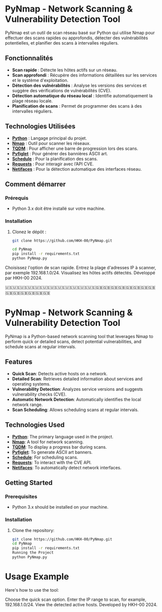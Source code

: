# PyNmap - Network Scanning & Vulnerability Detection Tool

PyNmap est un outil de scan réseau basé sur Python qui utilise Nmap pour effectuer des scans rapides ou approfondis, détecter des vulnérabilités potentielles, et planifier des scans à intervalles réguliers.

## Fonctionnalités

- **Scan rapide** : Détecte les hôtes actifs sur un réseau.
- **Scan approfondi** : Récupère des informations détaillées sur les services et le système d'exploitation.
- **Détection des vulnérabilités** : Analyse les versions des services et suggère des vérifications de vulnérabilités (CVE).
- **Détection automatique du réseau local** : Identifie automatiquement la plage réseau locale.
- **Planification de scans** : Permet de programmer des scans à des intervalles réguliers.

## Technologies Utilisées

- **[Python](https://www.python.org/)** : Langage principal du projet.
- **[Nmap](https://nmap.org/)** : Outil pour scanner les réseaux.
- **[TQDM](https://tqdm.github.io/)** : Pour afficher une barre de progression lors des scans.
- **[Pyfiglet](https://github.com/pwaller/pyfiglet)** : Pour générer des bannières ASCII art.
- **[Schedule](https://schedule.readthedocs.io/en/stable/)** : Pour la planification des scans.
- **[Requests](https://docs.python-requests.org/en/latest/)** : Pour interagir avec l’API CVE.
- **[Netifaces](https://pypi.org/project/netifaces/)** : Pour la détection automatique des interfaces réseau.

## Comment démarrer

### Prérequis

- Python 3.x doit être installé sur votre machine.

### Installation

1. Clonez le dépôt :
   ```bash
   git clone https://github.com/HKH-00/PyNmap.git

   cd PyNmap
   pip install -r requirements.txt
   python PyNmap.py

Choisissez l'option de scan rapide.
Entrez la plage d'adresses IP à scanner, par exemple 192.168.1.0/24.
Visualisez les hôtes actifs détectés.
Développé par HKH-00 2024.

🇺🇸🇺🇸🇺🇸🇺🇸🇺🇸🇺🇸🇺🇸🇺🇸🇺🇸🇺🇸🇺🇸🇺🇸🇬🇧🇬🇧🇬🇧🇬🇧🇬🇧🇬🇧🇬🇧🇬🇧🇬🇧🇬🇧🇬🇧🇬🇧🇬🇧🇬🇧
# PyNmap - Network Scanning & Vulnerability Detection Tool

PyNmap is a Python-based network scanning tool that leverages Nmap to perform quick or detailed scans, detect potential vulnerabilities, and schedule scans at regular intervals.

## Features

- **Quick Scan**: Detects active hosts on a network.
- **Detailed Scan**: Retrieves detailed information about services and operating systems.
- **Vulnerability Detection**: Analyzes service versions and suggests vulnerability checks (CVE).
- **Automatic Network Detection**: Automatically identifies the local network range.
- **Scan Scheduling**: Allows scheduling scans at regular intervals.

## Technologies Used

- **[Python](https://www.python.org/)**: The primary language used in the project.
- **[Nmap](https://nmap.org/)**: A tool for network scanning.
- **[TQDM](https://tqdm.github.io/)**: To display a progress bar during scans.
- **[Pyfiglet](https://github.com/pwaller/pyfiglet)**: To generate ASCII art banners.
- **[Schedule](https://schedule.readthedocs.io/en/stable/)**: For scheduling scans.
- **[Requests](https://docs.python-requests.org/en/latest/)**: To interact with the CVE API.
- **[Netifaces](https://pypi.org/project/netifaces/)**: To automatically detect network interfaces.

## Getting Started

### Prerequisites

- Python 3.x should be installed on your machine.

### Installation

1. Clone the repository:
   ```bash
   git clone https://github.com/HKH-00/PyNmap.git
   cd PyNmap
   pip install -r requirements.txt
   Running the Project
   python PyNmap.py

# Usage Example
Here's how to use the tool:

Choose the quick scan option.
Enter the IP range to scan, for example, 192.168.1.0/24.
View the detected active hosts.
Developed by HKH-00 2024.








    






